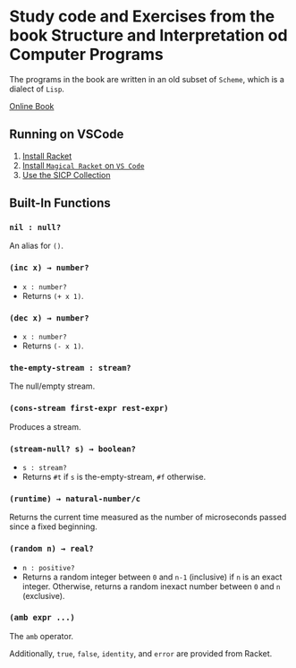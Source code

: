 # Study code and Exercises from the book Structure and Interpretation od Computer Programs

The programs in the book are written in an old subset of `Scheme`, which is a dialect of `Lisp`.

[Online Book](https://mitp-content-server.mit.edu/books/content/sectbyfn/books_pres_0/6515/sicp.zip/index.html)

## Running on VSCode

1. [Install Racket](https://racket-lang.org/)
2. [Install `Magical Racket` on `VS Code`](https://marketplace.visualstudio.com/items?itemName=evzen-wybitul.magic-racket)
3. [Use the SICP Collection](https://docs.racket-lang.org/sicp-manual/index.html)

## Built-In Functions

### `nil : null?`

An alias for `()`.

### `(inc x) → number?`

- `x : number?`
- Returns `(+ x 1)`.

### `(dec x) → number?`

- `x : number?`
- Returns `(- x 1)`.

### `the-empty-stream : stream?`

The null/empty stream.

### `(cons-stream first-expr rest-expr)`

Produces a stream.

### `(stream-null? s) → boolean?`

- `s : stream?`
- Returns `#t` if `s` is the-empty-stream, `#f` otherwise.

### `(runtime) → natural-number/c`

Returns the current time measured as the number of microseconds passed since a fixed beginning.

### `(random n) → real?`

- `n : positive?`
- Returns a random integer between `0` and `n-1` (inclusive) if `n` is an exact integer. Otherwise, returns a random inexact number between `0` and `n` (exclusive).

### `(amb expr ...)`

The `amb` operator.

Additionally, `true`, `false`, `identity`, and `error` are provided from Racket.
